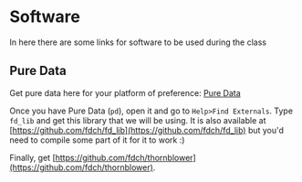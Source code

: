 # Software

In here there are some links for software to be used during the class

## Pure Data

Get pure data here for your platform of preference: [Pure Data](https://msp.ucsd.edu)

Once you have Pure Data (`pd`), open it and go to `Help>Find Externals`. Type `fd_lib` and get this library that we will be using. It is also available at [https://github.com/fdch/fd_lib](https://github.com/fdch/fd_lib) but you'd need to compile some part of it for it to work :)

Finally, get [https://github.com/fdch/thornblower](https://github.com/fdch/thornblower).

